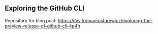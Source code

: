 ## Exploring the GitHub CLI

Repository for blog post: https://dev.to/marcusturewicz/exploring-the-preview-release-of-github-cli-4p4h
